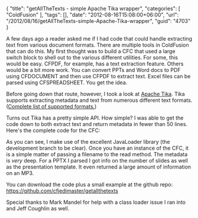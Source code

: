 {
	"title": "getAllTheTexts - simple Apache Tika wrapper",
	"categories": [
		"ColdFusion"
	],
	"tags": [],
	"date": "2012-08-16T15:08:00+06:00",
	"url": "/2012/08/16/getAllTheTexts-simple-Apache-Tika-wrapper",
	"guid": "4703"
}

A few days ago a reader asked me if I had code that could handle extracting text from various document formats. There are multiple tools in ColdFusion that can do this. My first thought was to build a CFC that used a large switch block to shell out to the various different utilities. For some, this would be easy. CFPDF, for example, has a text extraction feature. Others would be a bit more work. You can convert PPTs and Word docs to PDF using CFDOCUMENT and then use CFPDF to extract text. Excel files can be parsed using CFSPREADSHEET. You get the idea.
<!--more-->
Before going down that route, however, I took a look at <a href="http://tika.apache.org/">Apache Tika</a>. Tika supports extracting metadata and text from numerous different text formats. (<a href="http://tika.apache.org/1.2/formats.html">Complete list of supported formats.</a>) 

Turns out Tika has a pretty simple API. How simple? I was able to get the code down to both extract text and return metadata in fewer than 50 lines. Here's the complete code for the CFC:

<script src="https://gist.github.com/3372326.js?file=gistfile1.cfm"></script>

As you can see, I make use of the excellent JavaLoader library (the development branch to be clear). Once you have an instance of the CFC, it is a simple matter of passing a filename to the read method. The metadata is <i>very</i> deep. For a PPTX I parsed I got info on the number of slides as well as the presentation template. It even returned a large amount of information on an MP3.

You can download the code plus a small example at the github repo: <a href="https://github.com/cfjedimaster/getallthetexts">https://github.com/cfjedimaster/getallthetexts</a>

Special thanks to Mark Mandel for help with a class loader issue I ran into and Jeff Coughlin as well.